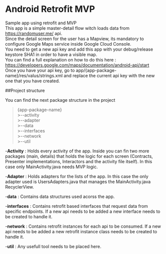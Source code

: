 # Android Retrofit MVP
Sample app using retrofit and MVP  
This app is a simple master-detail flow witch loads data from https://randomuser.me/ api.  
Since the detail screen for the user has a Mapview, its mandatory to configure Google Maps service inside Google Cloud Console.  
You need to get a new api key and add this app with your debug/release keystore SHA1 in order to have a visible map.  
You can find a full explanation on how to do this here : https://developers.google.com/maps/documentation/android-api/start  
Once you have your api key, go to app/{app-package-name}/res/valus/strings.xml and replace the current api key with the new one that you have created.  


##Project structure

You can find the next package structure in the project

>{app-package-name}  
		>--activity  
		>--adapter  
		>--data  
		>--interfaces  
		>--network  
		>--util  

-**Activity** : Holds every activity of the app. Inside you can fin two more packages (main, details) that holds the logic
for each screen (Contracts, Presenter implementations, Interactors and the activity file itself). In this case only  MainActivity.java needs MVP logic.  

-**Adapter** : Holds adapters for the lists of the app. In this case the only adapter used is UsersAdapters.java that manages the MainActivity.java RecyclerView.  

-**data** : Contains data structures used acorss the app.  

-**interfaces** : Contains retrofit based interfaces that request data from specific endpoints. If a new api needs to be added a new interface needs to be created to handle it.  

-**network** : Contains retrofit instances for each api to be consumed. If a new api needs to be added a new retrofit instance class needs to be created to handle it.  

-**util** : Any usefull tool needs to be placed here.